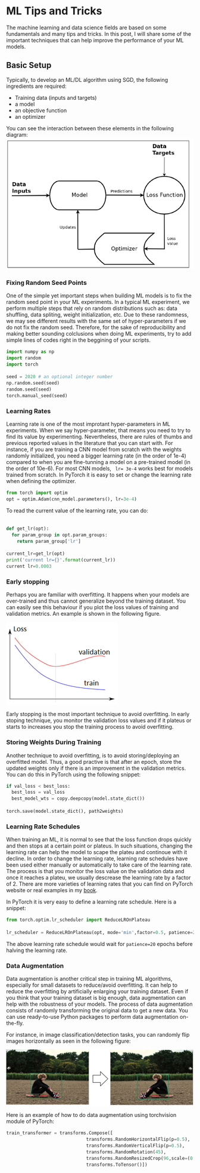 # ML Tips and Tricks

The machine learning and data science fields are based on some fundamentals and many tips and tricks. 
In this post, I will share some of the important techniques that can help improve the performance of your ML models.


## Basic Setup
Typically, to develop an ML/DL algorithm using SGD, the following ingredients are required:

- Training data (inputs and targets)
- a model 
- an objective function
- an optimizer

You can see the interaction between these elements in the following diagram:
![trainingloop](https://github.com/mravendi/mravendi.github.io/blob/master/images/tipstricks/trainingloop.png)



### Fixing Random Seed Points
One of the simple yet important steps when building ML models is to fix the random seed point in your ML experiments. In a typical ML experiment, we perform multiple steps that
rely on random distributions such as: data shuffling, data spliting, weight initialization, etc. Due to these randomness, we may see different results with the same set of hyper-parameters if we do not fix the random seed. Therefore, for the sake of reproducibility and making better sounding colclusions when doing ML experiments, try to add simple lines of codes right in the beggining of your scripts.

```python
import numpy as np
import random
import torch

seed = 2020 # an optional integer number
np.random.seed(seed)
random.seed(seed)
torch.manual_seed(seed)

```

### Learning Rates
Learning rate is one of the most improtant hyper-parameters in ML experiments. When we say hyper-parameter, that means you need to try to find its value by experimenting.
Nevertheless, there are rules of thumbs and previous reported values in the literature that you can start with. 
For instance, if you are training a CNN model from scratch with the weights randomly initialized, you need a bigger learning rate (in the order of 1e-4) compared to when you are fine-tunning a model on a pre-trained model (in the order of 10e-6). For most CNN models, ``` lr= 3e-4``` works best for models trained from scratch. In PyTorch it is easy to
set or change the learning rate when defining the optimizer.

```python
from torch import optim
opt = optim.Adam(cnn_model.parameters(), lr=3e-4)
```

To read the current value of the learning rate, you can do:

```python

def get_lr(opt):
  for param_group in opt.param_groups:
    return param_group['lr']

current_lr=get_lr(opt)
print('current lr={}'.format(current_lr))
current lr=0.0003
```




### Early stopping
Perhaps you are familiar with overfitting. It happens when your models are over-trained and thus cannot generalize beyond the training dataset. You can easily see this 
behaviour if you plot the loss values of training and validation metrics. An example is shown in the following figure.

![ovefitting](https://github.com/mravendi/mravendi.github.io/blob/master/images/tipstricks/overfitting.png)


Early stopping is the most important technique to avoid overfitting. In early stoping technique, you monitor the validation loss values and if it plateus or starts to increases
you stop the training process to avoid overfitting.

### Storing Weights During Training
Another technique to avoid overfitting, is to avoid storing/deploying an overfitted model. Thus, a good practive is that after an epoch, store the updated weights only if 
there is an improvement in the validation metrics. You can do this in PyTorch using the following snippet:

```python
if val_loss < best_loss:
  best_loss = val_loss
  best_model_wts = copy.deepcopy(model.state_dict())

torch.save(model.state_dict(), path2weights)
```

### Learning Rate Schedules
When training an ML, it is normal to see that the loss function drops quickly and then stops at a certain point or plateus. In such situations, changing the learning rate
can help the model to scape the plateu and continoue with it decline. In order to change the learning rate, learning rate schedules have been used either manually or automatically to take care of the learning rate. The process is that you monitor the loss value on the validation data and once it reaches a plateu, we usually descrease 
the learning rate by a factor of 2. There are more varieties of learning rates that you can find on PyTorch website or real examples in my [book](https://www.amazon.com/PyTorch-Computer-Vision-Cookbook-computer/dp/1838644830/ref=sr_1_1_sspa?crid=357W25TVH92GN&dchild=1&keywords=pytorch+computer+vision+cookbook&qid=1592800424&sprefix=pytocrch+comp%2Caps%2C201&sr=8-1-spons&psc=1&spLa=ZW5jcnlwdGVkUXVhbGlmaWVyPUExTVlaS1VQVTQ5TUpMJmVuY3J5cHRlZElkPUEwMDc5NzE1U0xQVktER1FOVkMwJmVuY3J5cHRlZEFkSWQ9QTA4NDQ2ODFBN1pEOFhCN1dYUVAmd2lkZ2V0TmFtZT1zcF9hdGYmYWN0aW9uPWNsaWNrUmVkaXJlY3QmZG9Ob3RMb2dDbGljaz10cnVl).

In PyTorch it is very easy to define a learning rate schedule. Here is a snippet:

```python
from torch.optim.lr_scheduler import ReduceLROnPlateau

lr_scheduler = ReduceLROnPlateau(opt, mode='min',factor=0.5, patience=20,verbose=1)
```
The above learning rate schedule would wait for ```patience=20``` epochs before halving the learning rate.


### Data Augmentation
Data augmentation is another critical step in training ML  algorithms, especially for small datasets to reduce/avoid overfitting. It can help 
to reduce the overfitting by artificially enlarging your training dataset. 
Even if you think that your training dataset is big enough, data augmentation can help with the robustness of your models. 
The process of data augmentation consists of randomly transforming the original data to get a new data. 
You can use ready-to-use Python packages to perform data augmentation on-the-fly. 

For instance, in image classification/detection tasks, you can randomly flip images horizontally as seen in the following figure:

![dataaugmentation](/images/tipstricks/dataaug.png)

Here is an example of how to do data augmentation using torchvision module of PyTorch:

```python
train_transformer = transforms.Compose([
                              transforms.RandomHorizontalFlip(p=0.5),
                              transforms.RandomVerticalFlip(p=0.5),
                              transforms.RandomRotation(45),
                              transforms.RandomResizedCrop(96,scale=(0.8,1.0),ratio=(1.0,1.0)),
                              transforms.ToTensor()])
```








